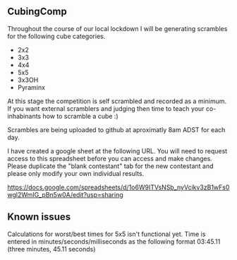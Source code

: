 ## CubingComp

Throughout the course of our local lockdown I will be generating scrambles for the following cube categories. 

* 2x2
* 3x3
* 4x4
* 5x5 
* 3x3OH
* Pyraminx

At this stage the competition is self scrambled and recorded as a minimum. If you want external scramblers and judging then time to teach your co-inhabinants how to scramble a cube :) 

Scrambles are being uploaded to github at aproximatly 8am ADST for each day. 

I have created a google sheet at the following URL. You will need to request access to this spreadsheet before you can access and make changes. Please duplicate the "blank contestant" tab for the new contestant and please only modify your own individual results. 

https://docs.google.com/spreadsheets/d/1o6W9ITVsNSb_nyVcikv3zB1wFs0wgl2WmIG_pBn5w0A/edit?usp=sharing

## Known issues 
Calculations for worst/best times for 5x5 isn't functional yet. Time is entered in minutes/seconds/milliseconds as the following format 03:45.11 (three minutes, 45.11 seconds) 
